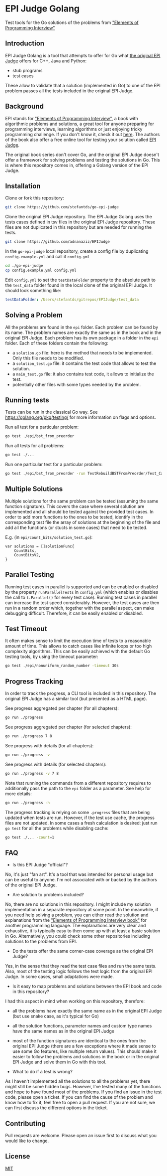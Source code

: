 # EPI Judge Golang

Test tools for the Go solutions of the problems from ["Elements of Programming Interview"](https://elementsofprogramminginterviews.com/)

## Introduction

EPI Judge Golang is a tool that attempts to offer for Go what [the original EPI Judge](https://github.com/adnanaziz/EPIJudge) offers for C++, Java and Python:
- stub programs
- test cases

These allow to validate that a solution (implemented in Go) to one of the EPI problem passes all the tests included in the original EPI Judge.

## Background

EPI stands for ["Elements of Programming Interview"](https://elementsofprogramminginterviews.com/), a book with algorithmic problems and solutions, a great tool for anyone preparing for programming interviews, learning algorithms or just enjoying tricky programming challenge. If you don't know it, check it out [here](https://elementsofprogramminginterviews.com/). The authors of the book also offer a free online tool for testing your solution called [EPI Judge](https://github.com/adnanaziz/EPIJudge).

The original book series don't cover Go, and the original EPI Judge doesn't offer a framework for solving problems and testing the solutions in Go. This is where this repository comes in, offering a Golang version of the EPI Judge.

## Installation

Clone or fork this repository:

```sh
git clone https://github.com/stefantds/go-epi-judge
```

Clone the original EPI Judge repository. The EPI Judge Golang uses the tests cases defined in tsv files in the original EPI Judge repository. These files are not duplicated in this repository but are needed for running the tests.

```sh
git clone https://github.com/adnanaziz/EPIJudge
```

In the `go-epi-judge` local repository, create a config file by duplicating `config.example.yml` and call it `config.yml`

```sh
cd ./go-epi-judge
cp config.example.yml config.yml
```

Edit `config.yml` to set the `testDataFolder` property to the absolute path to the `test_data` folder found in the local clone of the original EPI Judge. It should look something like:

```yml
testDataFolder: /Users/stefantds/gitrepos/EPIJudge/test_data
```

## Solving a Problem

All the problems are found in the `epi` folder. Each problem can be found by its name. The problem names are exactly the same as in the book and in the original EPI Judge.
Each problem has its own package in a folder in the `epi` folder. Each of these folders contain the following:
- a `solution.go` file: here is the method that needs to be implemented. Only this file needs to be modified.
- a `solution_test.go` file: it contains the test code that allows to test the solution.
- a `main_test.go` file: it also contains test code, it allows to initialize the test.
- potentially other files with some types needed by the problem.

## Running tests

Tests can be run in the classical Go way. See https://golang.org/pkg/testing/ for more information on flags and options.

Run all test for a particular problem:

```bash
go test ./epi/bst_from_preorder
```

Run all tests for all problems:

```bash
go test ./...
```

Run one particular test for a particular problem:

```bash
go test ./epi/bst_from_preorder -run TestRebuildBSTFromPreorder/Test_Case_0
```

## Multiple Solutions

Multiple solutions for the same problem can be tested (assuming the same function signature). This covers the case where several solution are implemented and all should be tested against the provided test cases.
In order to add more functions to the ones to be tested, identify in the corresponding test file the array of solutions at the beginning of the file and add all the functions (or stucts in some cases) that need to be tested.

E.g. (in `epi/count_bits/solution_test.go`):

```
var solutions = []solutionFunc{
	CountBits,
	CountBitsV2,
}
```

## Parallel Testing

Running test cases in parallel is supported and can be enabled or disabled by the property `runParallelTests` in `config.yml` (which enables or disables the call to `t.Parallel()` for every test case). Running test cases in parallel can increase the test speed considerably. However, the test cases are then run in a random order which, together with the parallel aspect, can make debugging difficult. Therefore, it can be easily enabled or disabled.

## Test Timeout

It often makes sense to limit the execution time of tests to a reasonable amount of time. This allows to catch cases like infinite loops or too high complexity algorithms.
This can be easily achieved with the default Go testing tools, by using the timeout parameter:

```sh
go test ./epi/nonuniform_random_number -timeout 30s
```

## Progress Tracking

In order to track the progress, a CLI tool is included in this repository. The original EPI Judge has a similar tool (but presented as a HTML page).

See progress aggregated per chapter (for all chapters):

```sh
go run ./progress
```

See progress aggregated per chapter (for selected chapters):

```sh
go run ./progress 7 8
```

See progress with details (for all chapters):

```sh
go run ./progress -v
```

See progress with details (for selected chapters):

```sh
go run ./progress -v 7 8
```

Note that running the commands from a different repository requires to additionally pass the path to the `epi` folder as a parameter.
See help for more details:

```sh
go run ./progress -h
```

The progress tracking is relying on some `.progress` files that are being updated when tests are run. However, if the test use cache, the progress files are not updated. In some cases a fresh calculation is desired: just run `go test` for all the problems while disabling cache:

```sh
go test ./... -count=1
```

## FAQ

- Is this EPI Judge "official"?

No, it's just "fan art". It's a tool that was intended for personal usage but can be useful to anyone. I'm not associated with or backed by the authors of the original EPI Judge.

- Are solution to problems included?

No, there are no solutions in this repository. I might include my solution implementation in a separate repository at some point. In the meanwhile, if you need help solving a problem, you can either read the solution and explanations from the ["Elements of Programming Interview book"](https://elementsofprogramminginterviews.com/) for another programming language. The explanations are very clear and exhaustive, it is typically easy to then come up with at least a basic solution in Go. Alternatively, you could check some other repositories including solutions to the problems from EPI.

- Do the tests offer the same corner-case coverage as the original EPI Judge?

Yes, in the sense that they read the test case files and run the same tests. Also, most of the testing logic follows the test logic from the original EPI Judge. In some cases, small adaptations were made.

- Is it easy to map problems and solutions between the EPI book and code in this repository?

I had this aspect in mind when working on this repository, therefore:
  - all the problems have exactly the same name as in the original EPI Judge (but use snake case, as it's typical for Go)
  - all the solution functions, parameter names and custom type names have the same names as in the original EPI Judge
  - most of the function signatures are identical to the ones from the original EPI Judge (there are a few exceptions where it made sense to use some Go features, like multiple return values).
This should make it easier to follow the problems and solutions in the book or in the original EPI Judge and solve them in Go with this tool.

- What to do if a test is wrong?

As I haven't implemented all the solutions to all the problems yet, there might still be some hidden bugs. However, I've tested many of the functions and hope to have found most of the problems. If you find an issue in the test code, please open a ticket.
If you can find the cause of the problem and know how to fix it, feel free to open a pull request. If you are not sure, we can first discuss the different options in the ticket.

## Contributing

Pull requests are welcome. Please open an issue first to discuss what you would like to change.

## License

[MIT](https://choosealicense.com/licenses/mit/)
